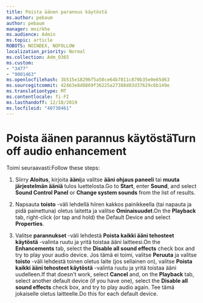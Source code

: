 ```yaml
---
title: Poista äänen parannus käytöstä
ms.author: pebaum
author: pebaum
manager: mnirkhe
ms.audience: Admin
ms.topic: article
ROBOTS: NOINDEX, NOFOLLOW
localization_priority: Normal
ms.collection: Adm_O365
ms.custom:
- "3477"
- "9001463"
ms.openlocfilehash: 3b515e18296f5a50ce64b7811c870b35e0e65d63
ms.sourcegitcommit: 42463e8d8869f36225a27388d83d37629c6b149e
ms.translationtype: MT
ms.contentlocale: fi-FI
ms.lasthandoff: 12/18/2019
ms.locfileid: "40738461"
---
```

# <a name="turn-off-audio-enhancement"></a><span data-ttu-id="e5f0b-102">Poista äänen parannus käytöstä</span><span class="sxs-lookup"><span data-stu-id="e5f0b-102">Turn off audio enhancement</span></span>

<span data-ttu-id="e5f0b-103">Toimi seuraavasti:</span><span class="sxs-lookup"><span data-stu-id="e5f0b-103">Follow these steps:</span></span>

1. <span data-ttu-id="e5f0b-104">Siirry **Aloitus**, kirjoita **ääni**ja valitse **ääni ohjaus paneeli** tai **muuta järjestelmän ääniä** tulos luettelosta.</span><span class="sxs-lookup"><span data-stu-id="e5f0b-104">Go to **Start**, enter **Sound**, and select **Sound Control Panel** or **Change system sounds** from the list of results.</span></span>

2. <span data-ttu-id="e5f0b-105">Napsauta **toisto** -väli lehdellä hiiren kakkos painikkeella (tai napauta ja pidä painettuna) oletus laitetta ja valitse **Ominaisuudet**.</span><span class="sxs-lookup"><span data-stu-id="e5f0b-105">On the **Playback** tab, right-click (or tap and hold) the Default Device and select **Properties**.</span></span>

3. <span data-ttu-id="e5f0b-106">Valitse **parannukset** -väli lehdestä **Poista kaikki ääni tehosteet käytöstä** -valinta ruutu ja yritä toistaa ääni laitteesi.</span><span class="sxs-lookup"><span data-stu-id="e5f0b-106">On the **Enhancements** tab, select the **Disable all sound effects** check box and try to play your audio device.</span></span> <span data-ttu-id="e5f0b-107">Jos tämä ei toimi, valitse **Peruuta** ja valitse **toisto** -väli lehdestä toinen oletus laite (jos sellainen on), valitse **Poista kaikki ääni tehosteet käytöstä** -valinta ruutu ja yritä toistaa ääni uudelleen.</span><span class="sxs-lookup"><span data-stu-id="e5f0b-107">If that doesn't work, select **Cancel** and, on the **Playback** tab, select another default device (if you have one), select the **Disable all sound effects** check box, and try to play audio again.</span></span> <span data-ttu-id="e5f0b-108">Tee tämä jokaiselle oletus laitteelle.</span><span class="sxs-lookup"><span data-stu-id="e5f0b-108">Do this for each default device.</span></span>
